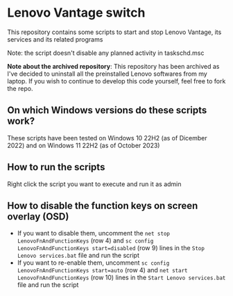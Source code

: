 # Lenovo Vantage switch

This repository contains some scripts to start and stop Lenovo Vantage, its services and its related programs

Note: the script doesn't disable any planned activity in taskschd.msc

**Note about the archived repository**: This repository has been archived as I've decided to uninstall all the preinstalled Lenovo softwares from my laptop. If you wish to continue to develop this code yourself, feel free to fork the repo.

## On which Windows versions do these scripts work?

These scripts have been tested on Windows 10 22H2 (as of Dicember 2022) and on Windows 11 22H2 (as of October 2023)

## How to run the scripts

Right click the script you want to execute and run it as admin

## How to disable the function keys on screen overlay (OSD)

- If you want to disable them, uncomment the `net stop LenovoFnAndFunctionKeys` (row 4) and `sc config LenovoFnAndFunctionKeys start=disabled` (row 9) lines in the `Stop Lenovo services.bat` file and run the script
- If you want to re-enable them, uncomment `sc config LenovoFnAndFunctionKeys start=auto` (row 4) and `net start LenovoFnAndFunctionKeys` (row 10) lines in the `Start Lenovo services.bat` file and run the script
